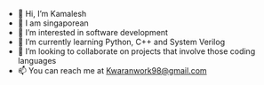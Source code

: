 - 👋 Hi, I’m Kamalesh
- 🌱 I am singaporean
- 👀 I’m interested in software development
- 🌱 I’m currently learning Python, C++ and System Verilog
- 💞️ I’m looking to collaborate on projects that involve those coding languages
- 📫 You can reach me at Kwaranwork98@gmail.com

<!---
Kwaran98/Kwaran98 is a ✨ special ✨ repository because its `README.md` (this file) appears on your GitHub profile.
You can click the Preview link to take a look at your changes.
--->
